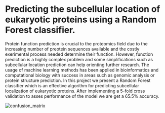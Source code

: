 # Predicting the subcellular location of eukaryotic proteins using a Random Forest classifier.
Protein function prediction is crucial to the proteomics field due to the increasing number of preotein sequences available and the costly exerimental process needed determine their function. However, function prediction is a highly complex problem and some simplifications such as subcellular location prediction can help orienting further research. The usage of machine learning methods has been applied in bioinformatics and computational biology with success in areas such as genomic analysis or protein structure prediction.
In this project we present a Random Forest classifier which is an effective algorithm for predicting subcellular localization of eukaryotic proteins. After implementing a 5-fold cross validation to asses performance of the model we are get a 65.5\% accuracy.


![confusion_matrix](https://user-images.githubusercontent.com/57264009/77344343-b2e3e800-6d3b-11ea-9d90-41e1661a2e7e.png)

